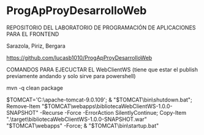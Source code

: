 # ProgApProyDesarrolloWeb
REPOSITORIO DEL LABORATORIO DE PROGRAMACIÓN DE APLICACIONES PARA EL FRONTEND

Sarazola, Piriz, Bergara

https://github.com/lucasb1010/ProgApProyDesarrolloWeb


COMANDOS PARA EJECUCTAR EL WebClientWS (tiene que estar el publish previamente andando y solo sirve para powershell)

mvn -q clean package

$TOMCAT='C:\apache-tomcat-9.0.109'; & "$TOMCAT\bin\shutdown.bat"; Remove-Item "$TOMCAT\webapps\bibliotecaWebClientWS-1.0.0-SNAPSHOT" -Recurse -Force -ErrorAction SilentlyContinue; Copy-Item ".\target\bibliotecaWebClientWS-1.0.0-SNAPSHOT.war" "$TOMCAT\webapps" -Force; & "$TOMCAT\bin\startup.bat"
